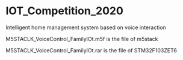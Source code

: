 # IOT_Competition_2020
Intelligent home management system based on voice interaction

M5STACLK_VoiceControl_FamilyIOt.m5f is the file of m5stack 

M5STACLK_VoiceControl_FamilyIOt.rar is the file of STM32F103ZET6
